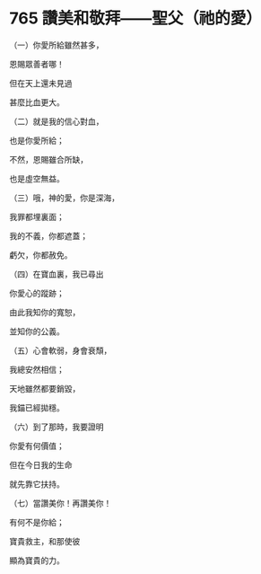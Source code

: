 # 765 讚美和敬拜——聖父（祂的愛）

（一）你愛所給雖然甚多，

恩賜眾善者哪！

但在天上還未見過

甚麼比血更大。

（二）就是我的信心對血，

也是你愛所給；

不然，恩賜雖合所缺，

也是虛空無益。

（三）哦，神的愛，你是深海，

我罪都埋裏面；

我的不義，你都遮蓋；

虧欠，你都赦免。

（四）在寶血裏，我已尋出

你愛心的蹤跡；

由此我知你的寬恕，

並知你的公義。

（五）心會軟弱，身會衰頹，

我總安然相信；

天地雖然都要銷毀，

我錨已經拋穩。

（六）到了那時，我要證明

你愛有何價值；

但在今日我的生命

就先靠它扶持。

（七）當讚美你！再讚美你！

有何不是你給；

寶貴救主，和那使彼

顯為寶貴的力。

